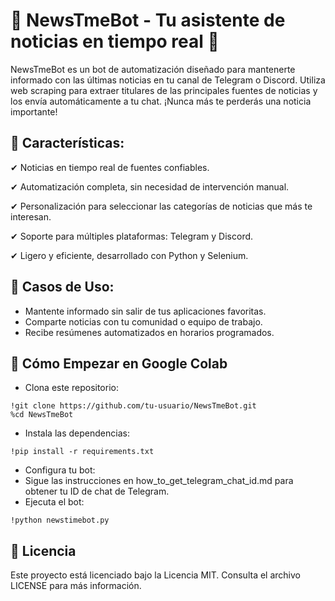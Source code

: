 # 📰 NewsTmeBot - Tu asistente de noticias en tiempo real 🚀
NewsTmeBot es un bot de automatización diseñado para mantenerte informado con las últimas noticias en tu canal de Telegram o Discord. Utiliza web scraping para extraer titulares de las principales fuentes de noticias y los envía automáticamente a tu chat. ¡Nunca más te perderás una noticia importante!

## 🌟 Características:
✔ Noticias en tiempo real de fuentes confiables.

✔ Automatización completa, sin necesidad de intervención manual.

✔ Personalización para seleccionar las categorías de noticias que más te interesan.

✔ Soporte para múltiples plataformas: Telegram y Discord.

✔ Ligero y eficiente, desarrollado con Python y Selenium.

## 🎯 Casos de Uso:
- Mantente informado sin salir de tus aplicaciones favoritas.
- Comparte noticias con tu comunidad o equipo de trabajo.
- Recibe resúmenes automatizados en horarios programados.

## 🚀 Cómo Empezar en Google Colab
- Clona este repositorio:
```
!git clone https://github.com/tu-usuario/NewsTmeBot.git
%cd NewsTmeBot
```
- Instala las dependencias:
```
!pip install -r requirements.txt
```
- Configura tu bot:
- Sigue las instrucciones en how_to_get_telegram_chat_id.md para obtener tu ID de chat de Telegram.
- Ejecuta el bot:
```
!python newstimebot.py
```
## 📜 Licencia
Este proyecto está licenciado bajo la Licencia MIT. Consulta el archivo LICENSE para más información.
